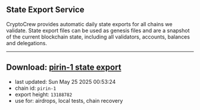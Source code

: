 ## State Export Service
CryptoCrew provides automatic daily state exports for all chains we validate. State export files can be used as genesis files and are a snapshot of the current blockchain state, including all validators, accounts, balances and delegations.

---
**Download: [pirin-1 state export](https://dl-eu2.ccvalidators.com/SERVICE/nolus/pirin-1_export_13188782.json)**
---

- last updated: Sun May 25 2025 00:53:24
- chain id: `pirin-1`
- export height: `13188782`
- use for: airdrops, local tests, chain recovery
